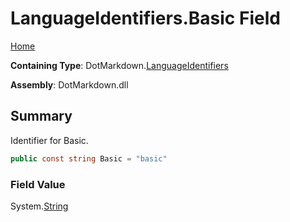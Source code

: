 <a name="_top"></a>

# LanguageIdentifiers\.Basic Field

[Home](../../../README.md#_top)

**Containing Type**: DotMarkdown\.[LanguageIdentifiers](../README.md#_top)

**Assembly**: DotMarkdown\.dll

## Summary

Identifier for Basic\.

```csharp
public const string Basic = "basic"
```

### Field Value

System\.[String](https://docs.microsoft.com/en-us/dotnet/api/system.string)

